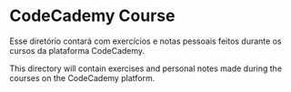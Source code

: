 # CodeCademy Course

Esse diretório contará com exercícios e notas pessoais feitos durante os cursos da plataforma CodeCademy.

This directory will contain exercises and personal notes made during the courses on the CodeCademy platform.
